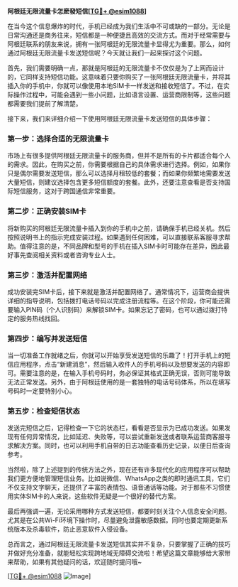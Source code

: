 **阿根廷无限流量卡怎麽發短信[[TG💪+ @esim1088](https://t.me/s/esim1088)]**

在当今这个信息爆炸的时代，手机已经成为我们生活中不可或缺的一部分。无论是日常沟通还是商务往来，短信都是一种便捷且高效的交流方式。而对于经常需要与阿根廷联系的朋友来说，拥有一张阿根廷的无限流量卡显得尤为重要。那么，如何通过阿根廷无限流量卡发送短信呢？今天就让我们一起来探讨这个问题。

首先，我们需要明确一点，那就是阿根廷的无限流量卡不仅仅是为了上网而设计的，它同样支持短信功能。这意味着只要你购买了一张阿根廷无限流量卡，并将其插入你的手机中，你就可以像使用本地SIM卡一样发送和接收短信了。不过，在实际操作过程中，可能会遇到一些小问题，比如语言设置、运营商限制等，这些问题都需要我们提前了解清楚。

接下来，我们来详细介绍一下使用阿根廷无限流量卡发送短信的具体步骤：

### **第一步：选择合适的无限流量卡**
市场上有很多提供阿根廷无限流量卡的服务商，但并不是所有的卡片都适合每个人的需求。因此，在购买之前，你需要根据自己的具体需求进行选择。例如，如果你只是偶尔需要发送短信，那么可以选择月租较低的套餐；而如果你频繁地需要发送大量短信，则建议选择包含更多短信额度的套餐。此外，还要注意查看是否支持国际短信服务，这对于跨国通信非常重要。

### **第二步：正确安装SIM卡**
将新购买的阿根廷无限流量卡插入到你的手机中之前，请确保手机已经关机。然后按照说明书上的指示完成安装过程。如果遇到任何困难，可以直接联系客服寻求帮助。值得注意的是，不同品牌和型号的手机在插入SIM卡时可能存在差异，因此最好事先查阅相关资料或者咨询专业人士。

### **第三步：激活并配置网络**
成功安装完SIM卡后，接下来就是激活并配置网络了。通常情况下，运营商会提供详细的指导说明，包括拨打电话号码以完成注册流程等。在这个阶段，你可能还需要输入PIN码（个人识别码）来解锁SIM卡。如果忘记了密码，也可以通过拨打特定的服务热线找回。

### **第四步：编写并发送短信**
当一切准备工作就绪之后，你就可以开始享受发送短信的乐趣了！打开手机上的短信应用程序，点击“新建消息”，然后输入收件人的手机号码以及想要发送的内容即可。需要注意的是，在输入手机号码时，务必保证其格式正确无误，否则可能导致无法正常发送。另外，由于阿根廷使用的是一套独特的电话号码体系，所以在填写号码时一定要特别小心。

### **第五步：检查短信状态**
发送完短信之后，记得检查一下它的状态栏，看看是否显示为已成功发送。如果发现有任何异常情况，比如延迟、失败等，可以尝试重新发送或者联系运营商客服寻求解决方案。同时，也可以利用手机自带的日志功能查看历史记录，以便日后查询参考。

当然啦，除了上述提到的传统方法之外，现在还有许多现代化的应用程序可以帮助我们更方便地管理短信业务。比如说微信、WhatsApp之类的即时通讯工具，它们不仅支持文字聊天，还提供了丰富的表情包、语音通话等功能。对于那些不习惯使用实体SIM卡的人来说，这些软件无疑是一个很好的替代方案。

最后再强调一遍，无论采用哪种方式发送短信，都要时刻关注个人信息安全问题。尤其是在公共Wi-Fi环境下操作时，尽量避免泄露敏感数据。同时也要定期更新系统版本及杀毒软件，防止恶意软件入侵设备。

总而言之，通过阿根廷无限流量卡发送短信其实并不复杂，只要掌握了正确的技巧并做好充分准备，就能轻松实现跨地域无障碍交流啦！希望这篇文章能够给大家带来帮助，如果有其他疑问的话，欢迎随时提问哦~

[[TG💪+ @esim1088](https://t.me/s/esim1088) ![Image](https://i.postimg.cc/4NQfJmqS/Snipaste-2025-05-13-00-14-12.png)]